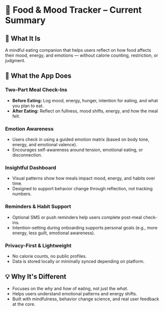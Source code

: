 # 🧠 Food & Mood Tracker – Current Summary

## 🌱 What It Is

A mindful eating companion that helps users reflect on how food affects their mood, energy, and emotions — without calorie counting, restriction, or judgment.

## 📲 What the App Does

### Two-Part Meal Check-Ins

-   **Before Eating:** Log mood, energy, hunger, intention for eating, and what you plan to eat.
-   **After Eating:** Reflect on fullness, mood shifts, energy, and how the meal felt.

### Emotion Awareness

-   Users check in using a guided emotion matrix (based on body tone, energy, and emotional valence).
-   Encourages self-awareness around tension, emotional eating, or disconnection.

### Insightful Dashboard

-   Visual patterns show how meals impact mood, energy, and habits over time.
-   Designed to support behavior change through reflection, not tracking numbers.

### Reminders & Habit Support

-   Optional SMS or push reminders help users complete post-meal check-ins.
-   Intention-setting during onboarding supports personal goals (e.g., more energy, less guilt, emotional awareness).

### Privacy-First & Lightweight

-   No calorie counts, no public profiles.
-   Data is stored locally or minimally synced depending on platform.

## 💡 Why It's Different

-   Focuses on the *why* and *how* of eating, not just the *what*.
-   Helps users understand emotional patterns and energy shifts.
-   Built with mindfulness, behavior change science, and real user feedback at the core. 